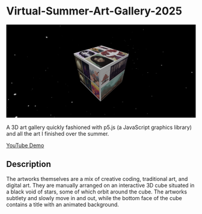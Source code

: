 # Virtual-Summer-Art-Gallery-2025

![Snapshot of the virtual art gallery cube.](<snapshot.png>)

A 3D art gallery quickly fashioned with p5.js (a JavaScript graphics library) and all the art I finished over the summer.

[YouTube Demo](https://www.youtube.com/watch?v=6x8JNF1w_sA&feature=youtu.be)

## Description

The artworks themselves are a mix of creative coding, traditional art, and digital art. They are manually arranged on an interactive 3D cube situated in a black void of stars, some of which orbit around the cube. The artworks subtlety and slowly move in and out, while the bottom face of the cube contains a title with an animated background.